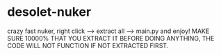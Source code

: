 # desolet-nuker
crazy fast nuker, right click --> extract all --> main.py and enjoy!
MAKE SURE 10000% THAT YOU EXTRACT IT BEFORE DOING ANYTHING, THE CODE WILL NOT FUNCTION IF NOT EXTRACTED FIRST.

